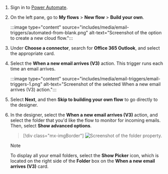1. Sign in to [Power Automate](https://flow.microsoft.com).

1. On the left pane, go to **My flows** > **New flow** > **Build your own**.

    :::image type="content" source="includes/media/email-triggers/automated-from-blank.png" alt-text="Screenshot of the option to create a new cloud flow.":::

1. Under **Choose a connector**, search for **Office 365 Outlook**, and select the appropriate card.

1. Select the **When a new email arrives (V3)** action. This trigger runs each time an email arrives.

    :::image type="content" source="includes/media/email-triggers/email-triggers-1.png" alt-text="Screenshot of the selected When a new email arrives (V3) action.":::

1. Select **Next**, and then **Skip to building your own flow** to go directly to the designer.

1. In the designer, select the **When a new email arrives (V3)** action, and select the folder that you'd like the flow to monitor for incoming emails. Then, select **Show advanced options**.

    > [!div class="mx-imgBorder"]
    > ![Screenshot of the folder property.](media/email-triggers/email-triggers-subject-folder.png "Folder property")

     >[!NOTE]
     > To display all your email folders, select the **Show Picker** icon, which is located on the right side of the **Folder** box on the **When a new email arrives (V3)** card.
